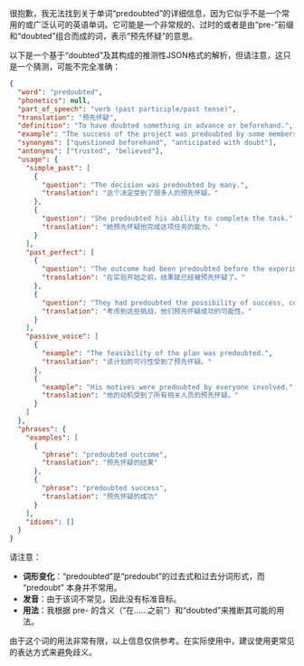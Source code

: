 很抱歉，我无法找到关于单词“predoubted”的详细信息，因为它似乎不是一个常用的或广泛认可的英语单词。它可能是一个非常规的、过时的或者是由“pre-”前缀和“doubted”组合而成的词，表示“预先怀疑”的意思。

以下是一个基于“doubted”及其构成的推测性JSON格式的解析，但请注意，这只是一个猜测，可能不完全准确：

```json
{
  "word": "predoubted",
  "phonetics": null,
  "part_of_speech": "verb (past participle/past tense)",
  "translation": "预先怀疑",
  "definition": "To have doubted something in advance or beforehand.",
  "example": "The success of the project was predoubted by some members of the team, given the previous failures.",
  "synonyms": ["questioned beforehand", "anticipated with doubt"],
  "antonyms": ["trusted", "believed"],
  "usage": {
    "simple_past": [
      {
        "question": "The decision was predoubted by many.",
        "translation": "这个决定受到了很多人的预先怀疑。"
      },
      {
        "question": "She predoubted his ability to complete the task.",
        "translation": "她预先怀疑他完成这项任务的能力。"
      }
    ],
    "past_perfect": [
      {
        "question": "The outcome had been predoubted before the experiment even started.",
        "translation": "在实验开始之前，结果就已经被预先怀疑了。"
      },
      {
        "question": "They had predoubted the possibility of success, considering the challenges.",
        "translation": "考虑到这些挑战，他们预先怀疑成功的可能性。"
      }
    ],
    "passive_voice": [
      {
        "example": "The feasibility of the plan was predoubted.",
        "translation": "该计划的可行性受到了预先怀疑。"
      },
      {
        "example": "His motives were predoubted by everyone involved.",
        "translation": "他的动机受到了所有相关人员的预先怀疑。"
      }
    ]
  },
  "phrases": {
    "examples": [
      {
        "phrase": "predoubted outcome",
        "translation": "预先怀疑的结果"
      },
      {
        "phrase": "predoubted success",
        "translation": "预先怀疑的成功"
      }
    ],
    "idioms": []
  }
}
```

请注意：

*   **词形变化**：“predoubted”是“predoubt”的过去式和过去分词形式，而 “predoubt” 本身并不常用。
*   **发音**：由于该词不常见，因此没有标准音标。
*   **用法**：我根据 pre- 的含义（“在……之前”）和“doubted”来推断其可能的用法。

由于这个词的用法非常有限，以上信息仅供参考。在实际使用中，建议使用更常见的表达方式来避免歧义。 